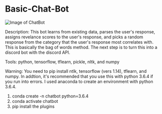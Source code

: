 # Basic-Chat-Bot

![Image of ChatBot](https://i.imgur.com/oXwt3Z6.png)


Description: This bot learns from existing data, parses the user's response, assigns revelance scores to the user's response, and picks a random response from the category that the user's response most correlates with. This is basically the bag of words method. The next step is to turn this into a discord bot with the discord API.

Tools: python, tensorflow, tflearn, pickle, nltk, and numpy

Warning: You need to pip install ntlk, tensorflow (vers 1.14), tflearn, and numpy. In addtion, it's recommended that you use this with python 3.6.4 if you run into errors. I used anaconda to create an environment with python 3.6.4.

1. conda create -n chatbot python=3.6.4
2. conda activate chatbot
3. pip install the plugins
